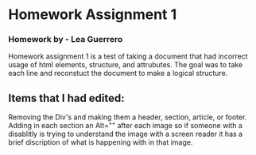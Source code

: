 # Homework Assignment 1
### Homework by - Lea Guerrero

Homework assignment 1 is a test of taking a document that had incorrect usage of html elements, structure, and attrubutes. The goal was to take each line and reconstuct the document to make a logical structure.  
## Items that I had edited: 
Removing the Div's and making them a header, section, article, or footer. 
Adding in each section an Alt="" after each image so if someone with a disablitly is trying to understand the image with a screen reader it has a brief discription of what is happening with in that image.
